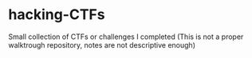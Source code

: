 # hacking-CTFs
Small collection of CTFs or challenges I completed (This is not a proper walktrough repository, notes are not descriptive enough)
